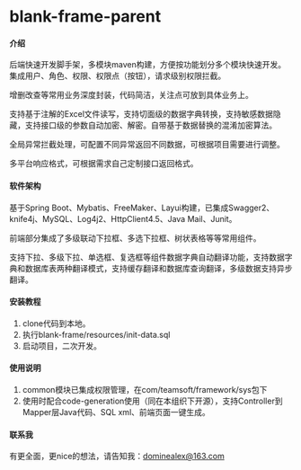 # blank-frame-parent

#### 介绍
后端快速开发脚手架，多模块maven构建，方便按功能划分多个模块快速开发。集成用户、角色、权限、权限点（按钮），请求级别权限拦截。

增删改查等常用业务深度封装，代码简洁，关注点可放到具体业务上。

支持基于注解的Excel文件读写，支持切面级的数据字典转换，支持敏感数据隐藏，支持接口级的参数自动加密、解密。自带基于数据替换的混淆加密算法。

全局异常拦截处理，可配置不同异常返回不同数据，可根据项目需要进行调整。

多平台响应格式，可根据需求自己定制接口返回格式。

#### 软件架构
基于Spring Boot、Mybatis、FreeMaker、Layui构建，已集成Swagger2、knife4j、MySQL、Log4j2、HttpClient4.5、Java Mail、Junit。

前端部分集成了多级联动下拉框、多选下拉框、树状表格等等常用组件。

支持下拉、多级下拉、单选框、复选框等组件数据字典自动翻译功能，支持数据字典和数据库表两种翻译模式，支持缓存翻译和数据库查询翻译，多级数据支持异步翻译。

#### 安装教程

1.  clone代码到本地。
2.  执行blank-frame/resources/init-data.sql
3.  启动项目，二次开发。

#### 使用说明

1.  common模块已集成权限管理，在com/teamsoft/framework/sys包下
2.  使用时配合code-generation使用（同在本组织下开源），支持Controller到Mapper层Java代码、SQL xml、前端页面一键生成。

#### 联系我

有更全面，更nice的想法，请告知我：dominealex@163.com